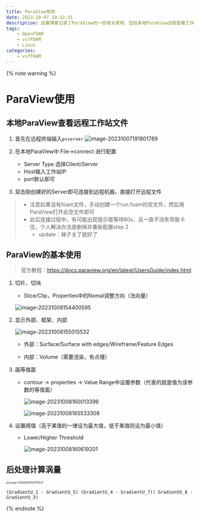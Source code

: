 ```yaml
---
title: ParaView使用
date: 2023-10-07 19:13:31
description: 这篇博客记录了ParaView的一些相关使用，包括本地ParaView远程查看工作站文件、软件的基本使用等。
tags:
	- OpenFOAM
	- vsfFOAM
	- Linux
categories:
	- vsfFOAM
---
```

{% note warning %}

# ParaView使用

## 本地ParaView查看远程工作站文件

1. 首先在远程终端输入`pvserver`
 ![image-20231007191801789](https://s2.loli.net/2023/10/08/qIGsmbXt6exFWQ5.png)

2. 在本地ParaView中 File->connect  进行配置
   * Server Type 选择Client/Server
   * Host输入工作站IP
   * port默认即可
3. 双击刚创建好的Server即可连接到远程机器，直接打开远程文件

> * 注意如果没有foam文件，手动创建一个run.foam的空文件，然后用ParaView打开此空文件即可
> * 此后连接过程中，有可能出现提示框等待60s，且一直不消失导致卡住，个人解决办法是删掉并重新配置step 2
>   * update：梯子关了就好了



## ParaView的基本使用

> 官方教程：https://docs.paraview.org/en/latest/UsersGuide/index.html

1. 切片、切块
   * Slice/Clip，Properties中的Nomal调整方向（法向量）

   ![image-20231008154400595](https://s2.loli.net/2023/10/08/6FD8X1lZduhaMcQ.png)

2. 显示外部、框架、内部

   ![image-20231008155015532](https://s2.loli.net/2023/10/08/8WhQRTYdKNI4qt3.png)

   * 外部：Surface/Surface with edges/Wireframe/Feature Edges

   * 内部：Volume（需要渲染，有点慢）

3. 画等值面

   * contour ->  properties -> Value Range中设置参数（代表的就是值为该参数的等值面）

     ![image-20231008160013396](https://s2.loli.net/2023/10/08/3NyAhnGTLHjrzfx.png)
     
     ![image-20231008165533308](https://s2.loli.net/2023/10/08/7iuy14xfdB8Q65C.png)

4. 设置阈值（高于某值的一律设为最大值，低于某值则设为最小值）

   * Lower/Higher Threshold

     ![image-20231008160619201](https://s2.loli.net/2023/10/08/V7lciHktSv6nJj3.png)

## 后处理计算涡量

<img src="https://s2.loli.net/2024/06/26/RNmVj6Bw3XE8dnu.png" alt="image-20240626153115437" style="zoom:50%;" />

`(GradientU_1 - GradientU_5) (GradientU_4 - GradientU_7)( GradientU_8 - GradientU_3)`

{% endnote %}